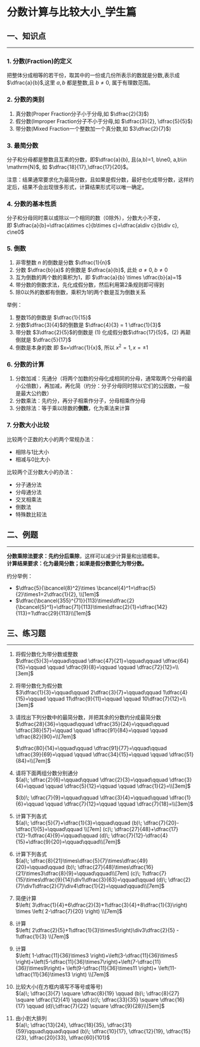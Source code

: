 # 分数计算与比较大小_学生篇


## 一、知识点
---------

### 1. 分数(Fraction)的定义
把整体分成相等的若干份，取其中的一份或几份所表示的数就是分数,表示成 $\dfrac{a}{b}$,这里 $a,b$ 都是整数,且 $b\ne 0$, 属于有理数范围。

### 2. 分数的类别
1. 真分数(Proper Fraction分子小于分母,如 $\dfrac{2}{3}$)
2. 假分数(Improper Fraction分子不小于分母,如 $\dfrac{3}{2}, \dfrac{5}{5}$)
3. 带分数(Mixed Fraction一个整数加一个真分数,如 $3\dfrac{2}{7}$)

### 3. 最简分数 
分子和分母都是整数且互素的分数，即$\dfrac{a}{b}, 且(a,b)=1, b\ne0, a,b\in \mathrm{N}$, 如 $\dfrac{18}{17},\dfrac{17}{20}$。

注意：结果通常要求化为最简分数，且如果是假分数，最好也化成带分数，这样约定后，结果不会出现很多形式，计算结果形式可以唯一确定。

### 4. 分数的基本性质
分子和分母同时乘以或除以一个相同的数（0除外），分数大小不变，   
即 $\dfrac{a}{b}=\dfrac{a\times c}{b\times c}=\dfrac{a\div c}{b\div c}, c\ne0$

### 5. 倒数
1. 非零整数 $n$ 的倒数是分数 $\dfrac{1}{n}$  
2. 分数 $\dfrac{b}{a}$ 的倒数是 $\dfrac{a}{b}$, 此处 $a\ne 0, b\ne 0$
3. 互为倒数的两个数的乘积为1，即 $\dfrac{a}{b} \times \dfrac{b}{a}=1$
4. 带分数的倒数求法，先化成假分数，然后利用第2条规则即可得到
5. 除0以外的数都有倒数，乘积为1的两个数是互为倒数关系

举例：
1. 整数15的倒数是 $\dfrac{1}{15}$
2. 分数$\dfrac{3}{4}$的倒数是 $\dfrac{4}{3} = 1 \dfrac{1}{3}$ 
3. 带分数 $3\dfrac{2}{5}$的倒数是 (1) 化成假分数$\dfrac{17}{5}$，(2) 再颠倒就是 $\dfrac{5}{17}$
4. 倒数是本身的数 即 $x=\dfrac{1}{x}$, 所以 $x^2=1, x=\pm 1$

### 6. 分数的计算
1. 分数加减：先通分（将两个加数的分母化成相同的分母，通常取两个分母的最小公倍数），再加减，再化简（约分：分子分母同时除以它们的公因数，一般是最大公约数）
2. 分数乘法：先约分，再分子相乘作分子，分母相乘作分母
3. 分数除法：等于乘以除数的**倒数**，化为乘法来计算

### 7. 分数大小比较

比较两个正数的大小的两个常规办法：
- 相除与1比大小
- 相减与0比大小

比较两个正分数大小的办法：
- 分子通分法
- 分母通分法
- 交叉相乘法
- 倒数法
- 特殊数比较法


## 二、例题
---------

**分数乘除法要求：先约分后乘除**，这样可以减少计算量和出错概率。   
**计算结果要求：化为最简分数；如果是假分数要化为带分数。**

约分举例：   
  - $\dfrac{5}{\bcancel{8}^2}\times \bcancel{4}^1=\dfrac{5}{2}\times1=2\dfrac{1}{2}, \\[1em]$
  - $\dfrac{\bcancel{355}^{71}}{113}\times\dfrac{2}{\bcancel{5}^1}=\dfrac{71}{113}\times\dfrac{2}{1}=\dfrac{142}{113}=1\dfrac{29}{113}\\[1em]$


## 三、练习题
---------

1.	将假分数化为带分数或整数    
    $\dfrac{5}{3}=\qquad\qquad \dfrac{47}{21}=\qquad\qquad \dfrac{64}{15}=\qquad \qquad \dfrac{9}{8}=\qquad \qquad \dfrac{72}{12}=\\[3em]$

2.	将带分数化为假分数    
    $3\dfrac{1}{3}=\qquad\qquad 2\dfrac{3}{7}=\qquad\qquad 1\dfrac{4}{15}=\qquad \qquad 11\dfrac{9}{11}=\qquad \qquad 10\dfrac{7}{12}=\\[3em]$

3.	请找出下列分数中的最简分数，并把其余的分数约分成最简分数    
    $\dfrac{28}{36}=\qquad\qquad \dfrac{35}{24}=\qquad\qquad \dfrac{38}{57}=\qquad \qquad \dfrac{91}{84}=\qquad \qquad \dfrac{82}{90}=\\[7em]$

    $\dfrac{80}{14}=\qquad\qquad \dfrac{91}{77}=\qquad\qquad \dfrac{39}{69}=\qquad \qquad \dfrac{34}{15}=\qquad \qquad \dfrac{51}{84}=\\[7em]$

 
4.	请将下面两组分数分别通分    
    $(a)\; \dfrac{2}{6}=\qquad\qquad \dfrac{2}{3}=\qquad\qquad \dfrac{3}{4}=\qquad \qquad \dfrac{5}{12}=\qquad \qquad \dfrac{1}{2}=\\[3em]$
	 
    $(b)\; \dfrac{7}{9}=\qquad\qquad \dfrac{3}{4}=\qquad\qquad \dfrac{1}{6}=\qquad \qquad \dfrac{7}{12}=\qquad \qquad \dfrac{7}{18}=\\[3em]$
	 
5.	计算下列各式   
    $(a)\;	 \dfrac{5}{7}+\dfrac{1}{3}=\qquad\qquad (b)\; \dfrac{7}{20}-\dfrac{1}{5}=\qquad\qquad \\[7em] (c)\; \dfrac{27}{48}+\dfrac{17}{12}-1\dfrac{4}{9}=\qquad\qquad (d)\; \dfrac{7}{12}-\dfrac{4}{15}+\dfrac{9}{20}=\qquad\qquad\\[7em]$

6.	计算下列各式   
    $(a)\;	 \dfrac{8}{21}\times\dfrac{5}{7}\times\dfrac{49}{20}=\qquad\qquad (b)\; \dfrac{27}{48}\times\dfrac{16}{21}\times3\dfrac{8}{9}=\qquad\qquad\\[7em] (c)\; 1\dfrac{7}{15}\times\dfrac{9}{14}\div1\dfrac{3}{63}=\qquad\qquad (d)\; \dfrac{2}{7}\div1\dfrac{2}{7}\div4\dfrac{1}{2}=\qquad\qquad\\[7em]$

7.	简便计算     
    $\left( 3\dfrac{1}{4}+6\dfrac{2}{3}+1\dfrac{3}{4}+8\dfrac{1}{3}\right) \times \left( 2-\dfrac{7}{20} \right) \\[7em]$

8.	计算    
    $\left( 2\dfrac{2}{5}+1\dfrac{1}{3}\times5\right)\div3\dfrac{2}{5} - 1\dfrac{1}{3} \\[7em]$

9.	计算   
    $\left( 1-\dfrac{11}{36}\times3 \right)+\left(3-\dfrac{11}{36}\times5 \right)+\left(5-\dfrac{11}{36}\times7\right)+\left(7-\dfrac{11}{36})\times9\right)+ \left(9-\dfrac{11}{36}\times11 \right)+ \left(11-\dfrac{11}{36}\times13 \right) \\[7em]$

10.	比较大小(在方框内填写不等号或等号)    
    $(a)\; \dfrac{3}{7} \square \dfrac{8}{19} \qquad (b)\; \dfrac{8}{27} \square \dfrac{12}{41} \qquad (c)\; \dfrac{33}{35} \square \dfrac{16}{17} \qquad (d)\;\dfrac{7}{22} \square \dfrac{9}{28}\\[5em]$

11.	由小到大排列    
    $(a)\; \dfrac{13}{24}, \dfrac{18}{35}, \dfrac{31}{59}\qquad\qquad\qquad (b)\; \dfrac{10}{17}, \dfrac{12}{19}, \dfrac{15}{23}, \dfrac{20}{33}, \dfrac{60}{101}$